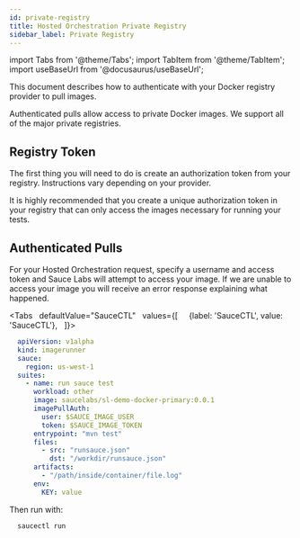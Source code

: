 ```yaml
---
id: private-registry
title: Hosted Orchestration Private Registry
sidebar_label: Private Registry
---
```


import Tabs from '@theme/Tabs';
import TabItem from '@theme/TabItem';
import useBaseUrl from '@docusaurus/useBaseUrl';

This document describes how to authenticate with your Docker registry provider to pull images.

Authenticated pulls allow access to private Docker images. We support all of the major private registries.

## Registry Token

The first thing you will need to do is create an authorization token from your registry. Instructions vary depending on your provider.

It is highly recommended that you create a unique authorization token in your registry that can only access the images necessary for running your tests.

## Authenticated Pulls

For your Hosted Orchestration request, specify a username and access token and Sauce Labs will attempt to access your image. If we are unable to access your image you will receive an error response explaining what happened.

<Tabs
     defaultValue="SauceCTL"
     values={[
       {label: 'SauceCTL', value: 'SauceCTL'},
     ]}>
  <TabItem value="SauceCTL">

  ```yaml
    apiVersion: v1alpha
    kind: imagerunner
    sauce:
      region: us-west-1
    suites:
      - name: run sauce test
        workload: other
        image: saucelabs/sl-demo-docker-primary:0.0.1
        imagePullAuth:
          user: $SAUCE_IMAGE_USER
          token: $SAUCE_IMAGE_TOKEN
        entrypoint: "mvn test"
        files:
          - src: "runsauce.json"
            dst: "/workdir/runsauce.json"
        artifacts:
          - "/path/inside/container/file.log"
        env:
          KEY: value
  ```

  Then run with:
  ```bash
    saucectl run
  ```
  </TabItem>
</Tabs>
